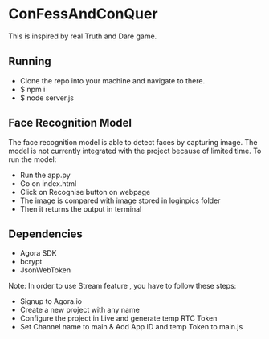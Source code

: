 # ConFessAndConQuer

This is inspired by real Truth and Dare game.

## Running 
- Clone the repo into your machine and navigate to there.
- $ npm i
- $ node server.js
  
## Face Recognition Model
The face recognition model is able to detect faces by capturing image. The model is not currently integrated with the project because of limited time.
To run the model:
- Run the app.py
- Go on index.html
- Click on Recognise button on webpage 
- The image is compared with image stored in loginpics folder
- Then it returns the output in terminal

## Dependencies
- Agora SDK
- bcrypt
- JsonWebToken

Note: In order to use Stream feature , you have to follow these steps:
- Signup to Agora.io
- Create a new project with any name
- Configure the project in Live and generate temp RTC Token
- Set Channel name to main & Add App ID and temp Token to main.js
  
